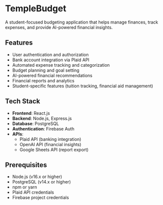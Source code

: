 # TempleBudget

A student-focused budgeting application that helps manage finances, track expenses, and provide AI-powered financial insights.

## Features

- User authentication and authorization
- Bank account integration via Plaid API
- Automated expense tracking and categorization
- Budget planning and goal setting
- AI-powered financial recommendations
- Financial reports and analytics
- Student-specific features (tuition tracking, financial aid management)

## Tech Stack

- **Frontend**: React.js
- **Backend**: Node.js, Express.js
- **Database**: PostgreSQL
- **Authentication**: Firebase Auth
- **APIs**: 
  - Plaid API (banking integration)
  - OpenAI API (financial insights)
  - Google Sheets API (report export)

## Prerequisites

- Node.js (v16.x or higher)
- PostgreSQL (v14.x or higher)
- npm or yarn
- Plaid API credentials
- Firebase project credentials